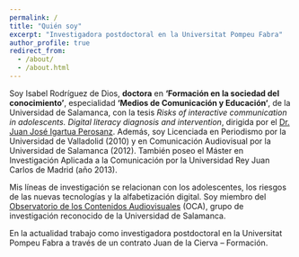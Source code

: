 ```yaml
---
permalink: /
title: "Quién soy"
excerpt: "Investigadora postdoctoral en la Universitat Pompeu Fabra"
author_profile: true
redirect_from: 
  - /about/
  - /about.html
---
```


Soy Isabel Rodríguez de Dios, **doctora** en **‘Formación en la sociedad del conocimiento’**, especialidad **‘Medios de Comunicación y Educación‘**, de la Universidad de Salamanca, con la tesis *Risks of interactive communication in adolescents. Digital literacy diagnosis and intervention*, dirigida por el [Dr. Juan José Igartua Perosanz](http://diarium.usal.es/jigartua/). Además, soy Licenciada en Periodismo por la Universidad de Valladolid (2010) y en Comunicación Audiovisual por la Universidad de Salamanca (2012). También poseo el Máster en Investigación Aplicada a la Comunicación por la Universidad Rey Juan Carlos de Madrid (año 2013).

Mis líneas de investigación se relacionan con los adolescentes, los riesgos de las nuevas tecnologías y la alfabetización digital. Soy miembro del [Observatorio de los Contenidos Audiovisuales](http://www.ocausal.es/) (OCA), grupo de investigación reconocido de la Universidad de Salamanca.

En la actualidad trabajo como investigadora postdoctoral en la Universitat Pompeu Fabra a través de un contrato Juan de la Cierva – Formación.
